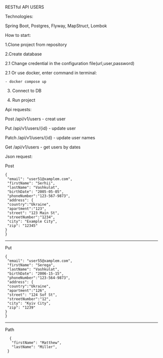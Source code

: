 RESTful API USERS

Technologies:

Spring Boot, Postgres, Flyway, MapStruct, Lombok

How to start:

1.Clone project from repository

2.Create database

2.1 Change credential in the configuration file(url,user,password)

2.1 Or use docker, enter command in terminal:

	- docker compose up

3. Connect to DB

4. Run project 

Api requests:

Post /api/v1/users - creat user

Put /api/v1/users/{id} - update user

Patch /api/v1/users/{id} - update user names

Get /api/v1/users - get users by dates 

 Json request:

 Post
 
   	{
	 "email": "user51@xamplem.com",
	 "firstName": "Serhii",
	 "lastName": "Vashkulat",
	 "birthDate": "2005-05-05",
	 "phoneNumber":"123-567-9873",
	 "address": {
	 "country":"Ukraine",
	 "apartment":"123",
	 "street": "123 Main St",
	 "streetNumber":"1234",
	 "city": "Example City",
	 "zip": "12345"
	}
	}



 
-------------------
Put
	
 	{
	 "email": "user55@xamplem.com",
	 "firstName": "Serega",
	 "lastName": "Vashkulat",
	 "birthDate": "2006-15-15",
	 "phoneNumber":"123-564-9873",
	 "address": {
	 "country":"Ukraine",
	 "apartment":"126",
	 "street": "124 Sof St",
	 "streetNumber":"12",
	 "city": "Kyiv City",
	 "zip": "1239"
	}
	}

 ----------------------
 Path
 
	  {
	   "firstName": "Matthew",
	   "lastName": "Miller",
	 }
	        			
